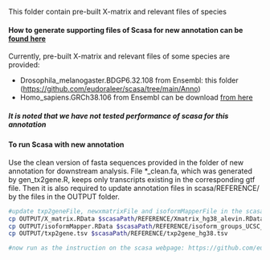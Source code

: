 This folder contain pre-built X-matrix and relevant files of species

#### How to generate supporting files of Scasa for new annotation can be [found here](https://github.com/eudoraleer/scasa/wiki/How-to-run-Scasa-for-a-new-annotation)

Currently, pre-built X-matrix and relevant files of some species are provided:
- Drosophila_melanogaster.BDGP6.32.108 from Ensembl: this folder (https://github.com/eudoraleer/scasa/tree/main/Anno)
- Homo_sapiens.GRCh38.106 from Ensembl can be download [from here](https://kise-my.sharepoint.com/:u:/r/personal/trungnghia_vu_ki_se/Documents/Shared_folder/Public/Homo_sapiens_GRCh38_106_Anno.zip?csf=1&web=1&e=3LaxQz)
 

##### It is noted that we have not tested performance of scasa for this annotation

#### To run Scasa with new annotation
Use the clean version of fasta sequences provided in the folder of new annotation for downstream analysis. File *_clean.fa, which was generated by gen_tx2gene.R, keeps only transcripts existing in the corresponding gtf file. Then it is also required to update annotation files in scasa/REFERENCE/ by the files in the OUTPUT folder.

``` sh
#update txp2geneFile, newxmatrixFile and isoformMapperFile in the scasa/REFERENCE/
cp OUTPUT/X_matrix.RData $scasaPath/REFERENCE/Xmatrix_hg38_alevin.RData
cp OUTPUT/isoformMapper.RData $scasaPath/REFERENCE/isoform_groups_UCSC_hg38_alevin.RData
cp OUTPUT/txp2gene.tsv $scasaPath/REFERENCE/txp2gene_hg38.tsv

#now run as the instruction on the scasa webpage: https://github.com/eudoraleer/scasa

```

